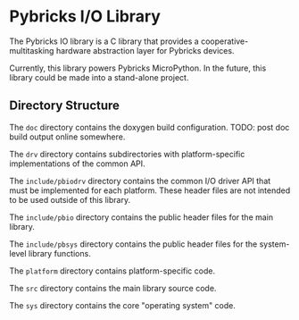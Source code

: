 Pybricks I/O Library
====================

The Pybricks IO library is a C library that provides a cooperative-multitasking
hardware abstraction layer for Pybricks devices.

Currently, this library powers Pybricks MicroPython. In the future, this library
could be made into a stand-alone project.

Directory Structure
-------------------

The `doc` directory contains the doxygen build configuration. TODO: post doc
build output online somewhere.

The `drv` directory contains subdirectories with platform-specific
implementations of the common API.

The `include/pbiodrv` directory contains the common I/O driver API that must be
implemented for each platform. These header files are not intended to be used
outside of this library.

The `include/pbio` directory contains the public header files for the main library.

The `include/pbsys` directory contains the public header files for the
system-level library functions.

The `platform` directory contains platform-specific code.

The `src` directory contains the main library source code.

The `sys` directory contains the core "operating system" code.
